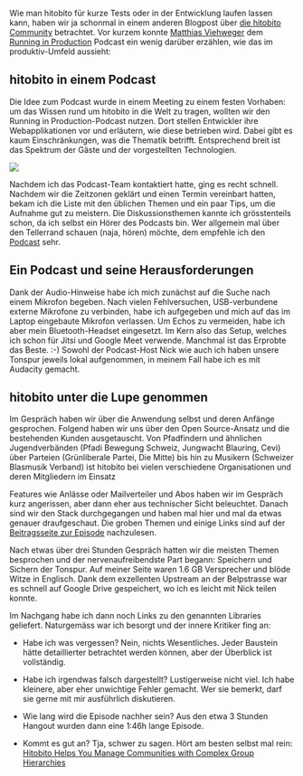 Wie man hitobito für kurze Tests oder in der Entwicklung laufen lassen kann, haben wir ja schonmal in einem anderen Blogpost über [die hitobito Community](https://hitobito.com/blog/2021/03/ein-leichter-einstieg-in-die-entwickler-community.html)
betrachtet. Vor kurzem konnte [Matthias Viehweger](https://www.puzzle.ch/de/blog/articles/author/mviehweger) dem [Running in Production](https://runninginproduction.com) Podcast ein wenig darüber erzählen, wie das im produktiv-Umfeld aussieht:

## hitobito in einem Podcast
Die Idee zum Podcast wurde in einem Meeting zu einem festen Vorhaben: um das Wissen rund um hitobito in die Welt zu tragen, wollten wir den Running in Production-Podcast nutzen. Dort stellen Entwickler ihre Webapplikationen vor und erläutern, wie diese betrieben wird. Dabei gibt es kaum Einschränkungen, was die Thematik betrifft. Entsprechend breit ist das Spektrum der Gäste und der vorgestellten Technologien.

![](/Podcast%Hitobito.png)

Nachdem ich das Podcast-Team kontaktiert hatte, ging es recht schnell. Nachdem wir die Zeitzonen geklärt und einen Termin vereinbart hatten, bekam ich die Liste mit den üblichen Themen und ein paar Tips, um die Aufnahme gut zu meistern. Die Diskussionsthemen kannte ich grösstenteils schon, da ich selbst ein Hörer des Podcasts bin. Wer allgemein mal über den Tellerrand schauen (naja, hören) möchte, dem empfehle ich den [Podcast](https://runninginproduction.com) sehr.

## Ein Podcast und seine Herausforderungen
Dank der Audio-Hinweise habe ich mich zunächst auf die Suche nach einem Mikrofon begeben. Nach vielen Fehlversuchen, USB-verbundene externe Mikrofone zu verbinden, habe ich aufgegeben und mich auf das im Laptop eingebaute Mikrofon verlassen. Um Echos zu vermeiden, habe ich aber mein Bluetooth-Headset eingesetzt. Im Kern also das Setup, welches ich schon für Jitsi und Google Meet verwende. Manchmal ist das Erprobte das Beste. :-) Sowohl der Podcast-Host Nick wie auch ich haben unsere Tonspur jeweils lokal aufgenommen, in meinem Fall habe ich es mit Audacity gemacht.

## hitobito unter die Lupe genommen
Im Gespräch haben wir über die Anwendung selbst und deren Anfänge gesprochen. Folgend haben wir uns über den Open Source-Ansatz und die bestehenden Kunden ausgetauscht. Von Pfadfindern und ähnlichen Jugendverbänden (Pfadi Bewegung Schweiz, Jungwacht Blauring, Cevi) über Parteien (Grünliberale Partei, Die Mitte) bis hin zu Musikern (Schweizer Blasmusik Verband) ist hitobito bei vielen verschiedene Organisationen und deren Mitgliedern im Einsatz 

Features wie Anlässe oder Mailverteiler und Abos haben wir im Gespräch kurz angerissen, aber dann eher aus technischer Sicht beleuchtet. Danach sind wir den Stack durchgegangen und haben mal hier und mal da etwas genauer draufgeschaut. Die groben Themen und einige Links sind auf der [Beitragsseite zur Episode](https://runninginproduction.com/podcast/96-hitobito-helps-you-manage-communities-with-complex-group-hierarchies) nachzulesen.


Nach etwas über drei Stunden Gespräch hatten wir die meisten Themen besprochen und der nervenaufreibendste Part begann: Speichern und Sichern der Tonspur. Auf meiner Seite waren 1.6 GB Versprecher und blöde Witze in Englisch. Dank dem exzellenten Upstream an der Belpstrasse war es schnell auf Google Drive gespeichert, wo ich es leicht mit Nick teilen konnte.

Im Nachgang habe ich dann noch Links zu den genannten Libraries geliefert. Naturgemäss war ich besorgt und der innere Kritiker fing an:

- Habe ich was vergessen? Nein, nichts Wesentliches. Jeder Baustein hätte detaillierter betrachtet werden können, aber der Überblick ist vollständig.

- Habe ich irgendwas falsch dargestellt? Lustigerweise nicht viel. Ich habe kleinere, aber eher unwichtige Fehler gemacht. Wer sie bemerkt, darf sie gerne mit mir ausführlich diskutieren.

- Wie lang wird die Episode nachher sein? Aus den etwa 3 Stunden Hangout wurden dann eine 1:46h lange Episode.

- Kommt es gut an? Tja, schwer zu sagen. Hört am besten selbst mal rein:
[Hitobito Helps You Manage Communities with Complex Group Hierarchies](https://runninginproduction.com/podcast/96-hitobito-helps-you-manage-communities-with-complex-group-hierarchies) 

